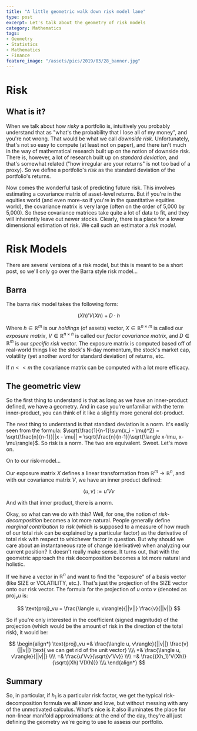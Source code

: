 ```yaml
---
title: "A little geometric walk down risk model lane"
type: post
excerpt: Let's talk about the geometry of risk models
category: Mathematics
tags:
- Geometry
- Statistics
- Mathematics
- Finance
feature_image: "/assets/pics/2019/03/28_banner.jpg"
---
```


# Risk

## What is it?

When we talk about how *risky* a portfolio is, intuitively you probably understand that as "what's the probability that I lose all of my money", and you're not wrong. That would be what we call *downside risk*. Unfortunately, that's not so easy to compute (at least not on paper), and there isn't much in the way of mathematical research built up on the notion of downside risk. There is, however, a lot of research built up on *standard deviation*, and that's somewhat related ("how irregular are your returns" is not too bad of a proxy). So we define a portfolio's *risk* as the standard deviation of the portfolio's returns.

Now comes the wonderful task of predicting future risk. This involves estimating a covariance matrix of asset-level returns. But if you're in the equities world (and even more-so if you're in the quantitative equities world), the covariance matrix is very large (often on the order of 5,000 by 5,000). So these covariance matrices take quite a lot of data to fit, and they will inherently leave out newer stocks. Clearly, there is a place for a lower dimensional estimation of risk. We call such an estimator a *risk model*.

# Risk Models

There are several versions of a risk model, but this is meant to be a short post, so we'll only go over the Barra style risk model...

## Barra

The barra risk model takes the following form:

$$
(Xh)'V(Xh) + D\cdot h
$$

Where $h \in \mathbb{R}^m$ is our *holdings* (of assets) vector, $X \in \mathbb{R}^{n\times m}$ is called our *exposure matrix*, $V \in \mathbb{R}^{n\times n}$ is called our *factor covariance matrix*, and $D \in \mathbb{R}^{m}$ is our *specific risk* vector. The exposure matrix is computed based off of real-world things like the stock's N-day momentum, the stock's market cap, volatility (yet another word for standard deviation) of returns, etc.

If $n << m$ the covariance matrix can be computed with a lot more efficacy.

## The geometric view

So the first thing to understand is that as long as we have an inner-product defined, we have a geometry. And in case you're unfamiliar with the term inner-product, you can think of it like a slightly more general dot-product.

The next thing to understand is that standard deviation is a norm. It's easily seen from the formula: $\sqrt{\frac{1}{n-1}\sum(x_i - \mu)^2} = \sqrt{\frac{n}{n-1}}||x - \mu|| = \sqrt{\frac{n}{n-1}}\sqrt{\langle x-\mu, x-\mu\rangle}$. So risk is a norm. The two are equivalent. Sweet. Let's move on.

On to our risk-model...

Our exposure matrix $X$ defines a linear transformation from $\mathbb{R}^m\to\mathbb{R}^n$, and with our covariance matrix $V$, we have an inner product defined:

$$
\langle u, v\rangle := u'Vv
$$

And with that inner product, there is a norm.

Okay, so what can we do with this? Well, for one, the notion of *risk-decomposition* becomes a lot more natural. People generally define *marginal contribution to risk* (which is supposed to a measure of how much of our total risk can be explained by a particular factor) as the derivative of total risk with respect to whichever factor in question. But why should we care about an instantaneous rate of change (derivative) when analyzing our current position? It doesn't really make sense. It turns out, that with the geometric approach the risk decomposition becomes a lot more natural and holistic.

If we have a vector in $\mathbb{R}^n$ and want to find the "exposure" of a basis vector (like SIZE or VOLATILITY, etc.). That's just the projection of the SIZE vector onto our risk vector. The formula for the projection of $u$ onto $v$ (denoted as $\text{proj}_vu$ is:

$$
\text{proj}_vu = \frac{\langle u, v\rangle}{||v||} \frac{v}{||v||}
$$

So if you're only interested in the coefficient (signed magnitude) of the projection (which would be the amount of risk in the direction of the total risk), it would be:

$$
\begin{align*}
\text{proj}_vu
=& \frac{\langle u, v\rangle}{||v||} \frac{v}{||v||} \text{ we can get rid of the unit vector} \\\\
=& \frac{\langle u, v\rangle}{||v||} \\\\
=& \frac{u'Vv}{\sqrt{v'Vv}} \\\\
=& \frac{(Xh_1)'V(Xh)}{\sqrt{(Xh)'V(Xh)}} \\\\
\end{align*}
$$

## Summary

So, in particular, if $h_1$ is a particular risk factor, we get the typical risk-decomposition formula we all know and love, but without messing with any of the unmotivated calculus. What's nice is it also illuminates the place for non-linear manifold approximations: at the end of the day, they're all just defining the geometry we're going to use to assess our portfolio.
